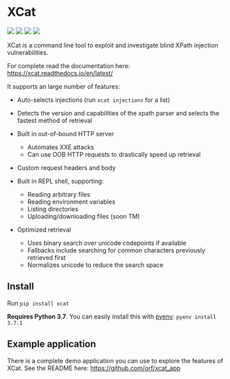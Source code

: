 # XCat

![](https://travis-ci.com/orf/xcat.svg?branch=master)
![](https://img.shields.io/pypi/v/xcat.svg)
![](https://img.shields.io/pypi/l/xcat.svg)
![](https://img.shields.io/pypi/pyversions/xcat.svg)

XCat is a command line tool to exploit and investigate blind XPath injection vulnerabilities.

For complete read the documentation here: https://xcat.readthedocs.io/en/latest/

It supports an large number of features:

- Auto-selects injections (run `xcat injections` for a list)

- Detects the version and capabilities of the xpath parser and 
  selects the fastest method of retrieval

- Built in out-of-bound HTTP server
    - Automates XXE attacks
    - Can use OOB HTTP requests to drastically speed up retrieval

- Custom request headers and body

- Built in REPL shell, supporting:
    - Reading arbitrary files
    - Reading environment variables
    - Listing directories
    - Uploading/downloading files (soon TM)

- Optimized retrieval
    - Uses binary search over unicode codepoints if available
    - Fallbacks include searching for common characters previously retrieved first
    - Normalizes unicode to reduce the search space

## Install

Run `pip install xcat`

**Requires Python 3.7**. You can easily install this with [pyenv](https://github.com/pyenv/pyenv): 
`pyenv install 3.7.1`

## Example application

There is a complete demo application you can use to explore the features of XCat. 
See the README here: https://github.com/orf/xcat_app
 
